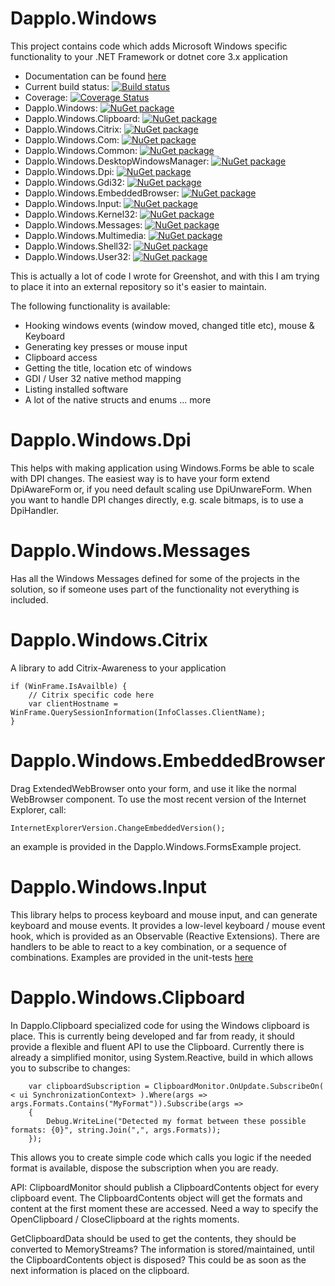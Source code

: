 # Dapplo.Windows
This project contains code which adds Microsoft Windows specific functionality to your .NET Framework or dotnet core 3.x application

- Documentation can be found [here](http://www.dapplo.net/documentation/Dapplo.Windows)
- Current build status: [![Build status](https://ci.appveyor.com/api/projects/status/n99jafhbbp74n2w7?svg=true)](https://ci.appveyor.com/project/dapplo/dapplo-windows)
- Coverage: [![Coverage Status](https://coveralls.io/repos/github/dapplo/Dapplo.Windows/badge.svg?branch=master)](https://coveralls.io/github/dapplo/Dapplo.Windows?branch=master)
- Dapplo.Windows: [![NuGet package](https://img.shields.io/nuget/v/Dapplo.Windows.svg)](https://www.nuget.org/packages/Dapplo.Windows)
- Dapplo.Windows.Clipboard: [![NuGet package](https://img.shields.io/nuget/v/Dapplo.Windows.Clipboard.svg)](https://www.nuget.org/packages/Dapplo.Windows.Clipboard)
- Dapplo.Windows.Citrix: [![NuGet package](https://img.shields.io/nuget/v/Dapplo.Windows.Citrix.svg)](https://www.nuget.org/packages/Dapplo.Windows.Citrix)
- Dapplo.Windows.Com: [![NuGet package](https://img.shields.io/nuget/v/Dapplo.Windows.Com.svg)](https://www.nuget.org/packages/Dapplo.Windows.Com)
- Dapplo.Windows.Common: [![NuGet package](https://img.shields.io/nuget/v/Dapplo.Windows.Common.svg)](https://www.nuget.org/packages/Dapplo.Windows.Common)
- Dapplo.Windows.DesktopWindowsManager: [![NuGet package](https://img.shields.io/nuget/v/Dapplo.Windows.DesktopWindowsManager.svg)](https://www.nuget.org/packages/Dapplo.Windows.DesktopWindowsManager)
- Dapplo.Windows.Dpi: [![NuGet package](https://img.shields.io/nuget/v/Dapplo.Windows.Dpi.svg)](https://www.nuget.org/packages/Dapplo.Windows.Dpi)
- Dapplo.Windows.Gdi32: [![NuGet package](https://img.shields.io/nuget/v/Dapplo.Windows.Gdi32.svg)](https://www.nuget.org/packages/Dapplo.Windows.Gdi32)
- Dapplo.Windows.EmbeddedBrowser: [![NuGet package](https://img.shields.io/nuget/v/Dapplo.Windows.EmbeddedBrowser.svg)](https://www.nuget.org/packages/Dapplo.Windows.EmbeddedBrowser)
- Dapplo.Windows.Input: [![NuGet package](https://img.shields.io/nuget/v/Dapplo.Windows.Input.svg)](https://www.nuget.org/packages/Dapplo.Windows.Input)
- Dapplo.Windows.Kernel32: [![NuGet package](https://img.shields.io/nuget/v/Dapplo.Windows.Kernel32.svg)](https://www.nuget.org/packages/Dapplo.Windows.Kernel32)
- Dapplo.Windows.Messages: [![NuGet package](https://img.shields.io/nuget/v/Dapplo.Windows.Messages.svg)](https://www.nuget.org/packages/Dapplo.Windows.Messages)
- Dapplo.Windows.Multimedia: [![NuGet package](https://img.shields.io/nuget/v/Dapplo.Windows.Multimedia.svg)](https://www.nuget.org/packages/Dapplo.Windows.Multimedia)
- Dapplo.Windows.Shell32: [![NuGet package](https://img.shields.io/nuget/v/Dapplo.Windows.Shell32.svg)](https://www.nuget.org/packages/Dapplo.Windows.Shell32)
- Dapplo.Windows.User32: [![NuGet package](https://img.shields.io/nuget/v/Dapplo.Windows.User32.svg)](https://www.nuget.org/packages/Dapplo.Windows.User32)

This is actually a lot of code I wrote for Greenshot, and with this I am trying to place it into an external repository so it's easier to maintain.

The following functionality is available:
* Hooking windows events (window moved, changed title etc), mouse & Keyboard
* Generating key presses or mouse input
* Clipboard access
* Getting the title, location etc of windows
* GDI / User 32 native method mapping
* Listing installed software
* A lot of the native structs and enums
... more

# Dapplo.Windows.Dpi
This helps with making application using Windows.Forms be able to scale with DPI changes.
The easiest way is to have your form extend DpiAwareForm or, if you need default scaling use DpiUnwareForm.
When you want to handle DPI changes directly, e.g. scale bitmaps, is to use a DpiHandler.

# Dapplo.Windows.Messages
Has all the Windows Messages defined for some of the projects in the solution, so if someone uses part of the functionality not everything is included.

# Dapplo.Windows.Citrix
A library to add Citrix-Awareness to your application
```
if (WinFrame.IsAvailble) {
	// Citrix specific code here
	var clientHostname = WinFrame.QuerySessionInformation(InfoClasses.ClientName);
}
```

# Dapplo.Windows.EmbeddedBrowser
Drag ExtendedWebBrowser onto your form, and use it like the normal WebBrowser component.
To use the most recent version of the Internet Explorer, call:
```
InternetExplorerVersion.ChangeEmbeddedVersion();
```
an example is provided in the Dapplo.Windows.FormsExample project.

# Dapplo.Windows.Input
This library helps to process keyboard and mouse input, and can generate keyboard and mouse events.
It provides a low-level keyboard / mouse event hook, which is provided as an Observable (Reactive Extensions).
There are handlers to be able to react to a key combination, or a sequence of combinations.
Examples are provided in the unit-tests [here](https://github.com/dapplo/Dapplo.Windows/blob/master/src/Dapplo.Windows.Tests/KeyboardHookTests.cs)


# Dapplo.Windows.Clipboard
In Dapplo.Clipboard specialized code for using the Windows clipboard is place.
This is currently being developed and far from ready, it should provide a flexible and fluent API to use the Clipboard.
Currently there is already a simplified monitor, using System.Reactive, build in which allows you to subscribe to changes:
```
	var clipboardSubscription = ClipboardMonitor.OnUpdate.SubscribeOn( < ui SynchronizationContext> ).Where(args => args.Formats.Contains("MyFormat")).Subscribe(args =>
	{
		Debug.WriteLine("Detected my format between these possible formats: {0}", string.Join(",", args.Formats));
	});
```
This allows you to create simple code which calls you logic if the needed format is available, dispose the subscription when you are ready.

API:
ClipboardMonitor should publish a ClipboardContents object for every clipboard event.
The ClipboardContents object will get the formats and content at the first moment these are accessed.
Need a way to specify the OpenClipboard / CloseClipboard at the rights moments.

GetClipboardData should be used to get the contents, they should be converted to MemoryStreams?
The information is stored/maintained, until the ClipboardContents object is disposed?
This could be as soon as the next information is placed on the clipboard.
